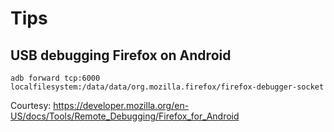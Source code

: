 # Tips
## USB debugging Firefox on Android
````
adb forward tcp:6000 localfilesystem:/data/data/org.mozilla.firefox/firefox-debugger-socket
````
Courtesy: https://developer.mozilla.org/en-US/docs/Tools/Remote_Debugging/Firefox_for_Android
